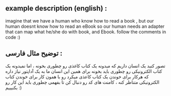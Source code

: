 ## example description (english) : 

imagine that we have a human who know how to read a book , but our human doesnt know how to read an eBook
so our human needs an adapter that can map what he/she do with book, and Ebook. follow the comments in code :) 

## توضیح مثال فارسی : 
تصور کنید یک انسان داریم که میدونه یک کتاب کاغذی رو چطوری بخونه ، اما نمیدونه یک کتاب الکترونیکی رو چطوری باید بخونه
برای همین این انسان ما به یک آداپتور نیاز داره که هرکار برای خوندن یک کتاب کاعذی میکرد رو با همون
کار برای خوندن کتاب الکترونیکی متناظر کنه ، کامنت های کد رو دنبال کن تا بفهمی چطوری باید این کار رو بکنیییم :)
